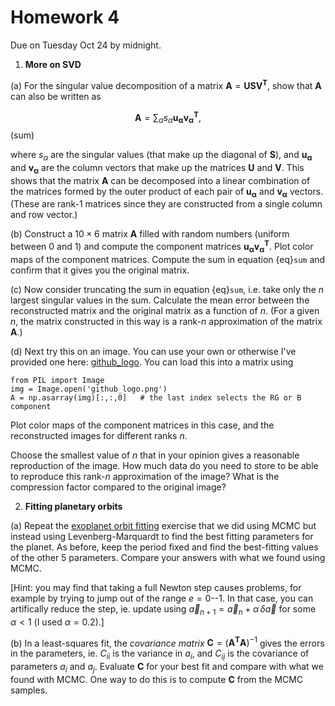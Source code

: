 # Homework 4

Due on Tuesday Oct 24 by midnight.

1. **More on SVD**

(a) For the singular value decomposition of a matrix $\mathbf{A} = \mathbf{U}\mathbf{S}\mathbf{V^T}$, show that $\mathbf{A}$ can also be written as

$$\mathbf{A} = \sum_\alpha s_\alpha \mathbf{u_\alpha} \mathbf{v_\alpha^T},$$ (sum)

where $s_\alpha$ are the singular values (that make up the diagonal of $\mathbf{S}$), and $\mathbf{u_\alpha}$ and $\mathbf{v_\alpha}$ are the column vectors that make up the matrices $\mathbf{U}$ and $\mathbf{V}$. This shows that the matrix $\mathbf{A}$ can be decomposed into a linear combination of the matrices formed by the outer product of each pair of $\mathbf{u_\alpha}$ and $\mathbf{v_\alpha}$ vectors. (These are rank-1 matrices since they are constructed from a single column and row vector.)

(b) Construct a $10\times 6$ matrix $\mathbf{A}$ filled with random numbers (uniform between 0 and 1) and compute the component matrices $\mathbf{u_\alpha} \mathbf{v_\alpha^T}$. Plot color maps of the component matrices. Compute the sum in equation {eq}`sum` and confirm that it gives you the original matrix.

(c) Now consider truncating the sum in equation {eq}`sum`, i.e. take only the $n$ largest singular values in the sum. Calculate the mean error between the reconstructed matrix and the original matrix as a function of $n$. (For a given $n$, the matrix constructed in this way is a rank-$n$ approximation of the matrix $\mathbf{A}$.)

(d) Next try this on an image. You can use your own or otherwise I've provided one here: [github_logo](https://github.com/andrewcumming/phys512/blob/main/github_logo.png). You can load this into a matrix using

```
from PIL import Image
img = Image.open('github_logo.png')
A = np.asarray(img)[:,:,0]   # the last index selects the RG or B component
```
Plot color maps of the component matrices in this case, and the reconstructed images for different ranks $n$. 

Choose the smallest value of $n$ that in your opinion gives a reasonable reproduction of the image. How much data do you need to store to be able to reproduce this rank-$n$ approximation of the image? What is the compression factor compared to the original image?

2. **Fitting planetary orbits**

(a) Repeat the [exoplanet orbit fitting](https://andrewcumming.github.io/phys512/metropolis_solutions.html#exoplanet-orbit) exercise that we did using MCMC but instead using Levenberg-Marquardt to find the best fitting parameters for the planet. As before, keep the period fixed and find the best-fitting values of the other 5 parameters. Compare your answers with what we found using MCMC.

[Hint: you may find that taking a full Newton step causes problems, for example by trying to jump out of the range $e=0$--$1$. In that case, you can artifically reduce the step, ie. update using $\vec{a}_{n+1} = \vec{a}_n  + \alpha\, \delta\vec{a}$ for some $\alpha < 1$ (I used $\alpha=0.2$).]

(b) In a least-squares fit, the *covariance matrix* $\mathbf{C} = (\mathbf{A^T}\mathbf{A})^{-1}$ gives the errors in the parameters, ie. $C_{ii}$ is the variance in $a_i$, and $C_{ij}$ is the covariance of parameters $a_i$ and $a_j$. Evaluate $\mathbf{C}$ for your best fit and compare with what we found with MCMC. One way to do this is to compute $\mathbf{C}$ from the MCMC samples.

